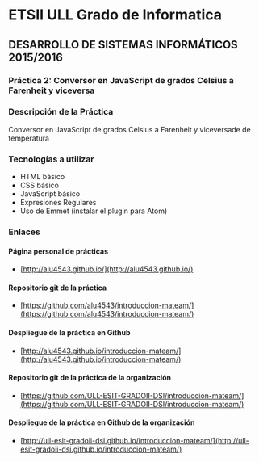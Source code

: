 # ETSII ULL Grado de Informatica
## DESARROLLO DE SISTEMAS INFORMÁTICOS 2015/2016
### Práctica 2: Conversor en JavaScript de grados Celsius a Farenheit y viceversa

### Descripción de la Práctica
Conversor en JavaScript de grados Celsius a Farenheit y viceversade de temperatura

### Tecnologías a utilizar
* HTML básico
* CSS básico
* JavaScript básico
* Expresiones Regulares
* Uso de Emmet (instalar el plugin para Atom)


### Enlaces

#### Página personal de prácticas

* [http://alu4543.github.io/](http://alu4543.github.io/)

#### Repositorio git de la práctica

* [https://github.com/alu4543/introduccion-mateam/](https://github.com/alu4543/introduccion-mateam/)

#### Despliegue de la práctica en Github

* [http://alu4543.github.io/introduccion-mateam/](http://alu4543.github.io/introduccion-mateam/)

#### Repositorio git de la práctica de la organización

* [https://github.com/ULL-ESIT-GRADOII-DSI/introduccion-mateam/](https://github.com/ULL-ESIT-GRADOII-DSI/introduccion-mateam/)

#### Despliegue de la práctica en Github de la organización

* [http://ull-esit-gradoii-dsi.github.io/introduccion-mateam/](http://ull-esit-gradoii-dsi.github.io/introduccion-mateam/)
